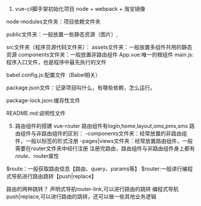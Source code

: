 1. vue-cil脚手架初始化项目
node + webpack + 淘宝镜像

node-modules文件夹：项目依赖文件夹

public文件夹：一般放置一些静态资源（图片）,

src文件夹（程序员源代码文件夹）：
    assets文件夹：一般放置多组件共用的静态资源
    components文件夹：一般放置非路由组件
    App.vue:唯一的根组件
    main.js:程序入口文件，也是程序中最先执行的文件

babel.config.js:配置文件（Babel相关）

package.json文件：记录项目叫什么，有哪些依赖，怎么运行。

package-lock.json:缓存性文件

README.md:说明性文件

5) 路由组件的搭建
vue-router
路由组件有login,home,layout,oms,pms,sms
路由组件与非路由组件的区别：
-components文件夹：经常放置的非路由组件，一般以标签的形式注册
-pages|views文件夹：经常放置路由组件，一般需要在router文件夹中经行注册
注册完路由，路由组件与非路由组件身上都有$route、$router属性

$route：一般获取路由信息【路由、query、params等】
$router:一般进行编程式导航进行路由跳转【push|replace】

路由的两种跳转？
声明式导航router-link,可以进行路由的跳转
编程式导航push|replace,可以进行路由的跳转，还可以做一些其他业务逻辑



